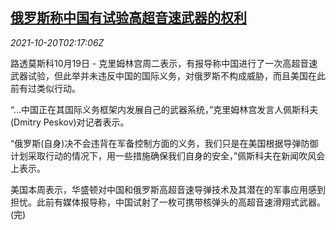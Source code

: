 <!--1634697062000-->
[俄罗斯称中国有试验高超音速武器的权利](https://cn.reuters.com/article/russia-china-ultrasonic-weapons-1019-tue-idCNKBS2HA05J)
------

<div><i>2021-10-20T02:17:06Z</i></div><p>路透莫斯科10月19日 - 克里姆林宫周二表示，有报导称中国进行了一次高超音速武器试验，但此举并未违反中国的国际义务，对俄罗斯不构成威胁，而且美国在此前有过类似行动。</p><p>“...中国正在其国际义务框架内发展自己的武器系统，”克里姆林宫发言人佩斯科夫(Dmitry Peskov)对记者表示。</p><p>“俄罗斯(自身)决不会违背在军备控制方面的义务，我们只是在美国根据导弹防御计划采取行动的情况下，用一些措施确保我们自身的安全，”佩斯科夫在新闻吹风会上表示。</p><p>美国本周表示，华盛顿对中国和俄罗斯高超音速导弹技术及其潜在的军事应用感到担忧。此前有媒体报导称，中国试射了一枚可携带核弹头的高超音速滑翔式武器。(完)</p>
